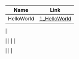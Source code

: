 
Name |   Link
------------ | -------------
HelloWorld|[1_HelloWorld](https://github.com/songk1992/Cpp_Study/blob/master/API/code/1_HelloWorld)

|[]()

|[]()
|[]()
|[]()
|[]()

|[]()
|[]()
|[]()










